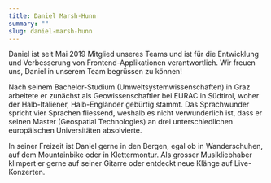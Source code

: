 ```yaml
---
title: Daniel Marsh-Hunn
summary: ""
slug: daniel-marsh-hunn
---
```

Daniel ist seit Mai 2019 Mitglied unseres Teams und ist für die Entwicklung und Verbesserung von Frontend-Applikationen verantwortlich. Wir freuen uns, Daniel in unserem Team begrüssen zu können!

Nach seinem Bachelor-Studium (Umweltsystemwissenschaften) in Graz arbeitete er zunächst als Geowissenschaftler bei EURAC in Südtirol, woher der Halb-Italiener, Halb-Engländer gebürtig stammt. Das Sprachwunder spricht vier Sprachen fliessend, weshalb es nicht verwunderlich ist, dass er seinen Master (Geospatial Technologies) an drei unterschiedlichen europäischen Universitäten absolvierte.

In seiner Freizeit ist Daniel gerne in den Bergen, egal ob in Wanderschuhen, auf dem Mountainbike oder in Klettermontur. Als grosser Musikliebhaber klimpert er gerne auf seiner Gitarre oder entdeckt neue Klänge auf Live-Konzerten.